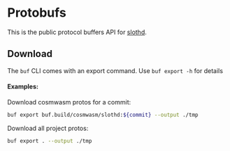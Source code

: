 # Protobufs

This is the public protocol buffers API for [slothd](https://github.com/gjermundgaraba/slothchain).

## Download

The `buf` CLI comes with an export command. Use `buf export -h` for details

#### Examples:

Download cosmwasm protos for a commit:
```bash
buf export buf.build/cosmwasm/slothd:${commit} --output ./tmp
```

Download all project protos:
```bash
buf export . --output ./tmp
```